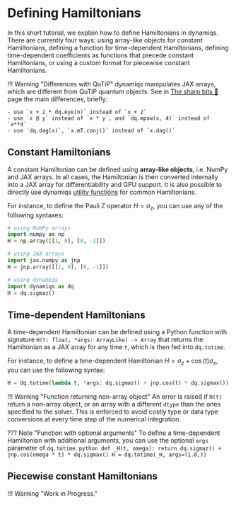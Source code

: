 # Defining Hamiltonians

In this short tutorial, we explain how to define Hamiltonians in dynamiqs. There are currently four ways: using array-like objects for constant Hamiltonians, defining a function for time-dependent Hamiltonians, defining time-dependent coefficients as functions that precede constant Hamiltonians, or using a custom format for piecewise constant Hamiltonians.

!!! Warning "Differences with QuTiP"
    dynamiqs manipulates JAX arrays, which are different from QuTiP quantum objects. See in [The sharp bits 🔪](/getting_started/sharp-bits.html) page the main differences, briefly:

    - use `x + 2 * dq.eye(n)` instead of `x + 2`
    - use `x @ y` instead of `x * y`, and `dq.mpow(x, 4)` instead of `x**4`
    - use `dq.dag(x)`, `x.mT.conj()` instead of `x.dag()`

## Constant Hamiltonians

A constant Hamiltonian can be defined using **array-like objects**, i.e. NumPy and JAX arrays. In all cases, the Hamiltonian is then converted internally into a JAX array for differentiability and GPU support. It is also possible to directly use dynamiqs [utility functions](../python_api/index.md) for common Hamiltonians.

For instance, to define the Pauli Z operator $H = \sigma_z$, you can use any of the following syntaxes:

```python
# using NumPy arrays
import numpy as np
H = np.array([[1, 0], [0, -1]])

# using JAX arrays
import jax.numpy as jnp
H = jnp.array([[1, 0], [0, -1]])

# using dynamiqs
import dynamiqs as dq
H = dq.sigmaz()
```

## Time-dependent Hamiltonians

A time-dependent Hamiltonian can be defined using a Python function with signature `H(t: float, *args: ArrayLike) -> Array` that returns the Hamiltonian as a JAX array for any time `t`, which is then fed into `dq.totime`.

For instance, to define a time-dependent Hamiltonian $H = \sigma_z + \cos(t)\sigma_x$, you can use the following syntax:

```python
H = dq.totime(lambda t, *args: dq.sigmaz() + jnp.cos(t) * dq.sigmax())
```

!!! Warning "Function returning non-array object"
    An error is raised if `H(t)` return a non-array object, or an array with a different `dtype` than the ones specified to the solver. This is enforced to avoid costly type or data type conversions at every time step of the numerical integration.

??? Note "Function with optional arguments"
    To define a time-dependent Hamiltonian with additional arguments, you can use the optional `args` parameter of `dq.totime`.
    ```python
    def _H(t, omega):
        return dq.sigmaz() + jnp.cos(omega * t) * dq.sigmax()
    H = dq.totime(_H, args=(1.0,))
    ```

## Piecewise constant Hamiltonians

!!! Warning "Work in Progress."
